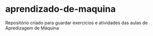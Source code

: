 # aprendizado-de-maquina
Repositório criado para guardar exercícios e atividades das aulas de Apredizagem de Máquina
